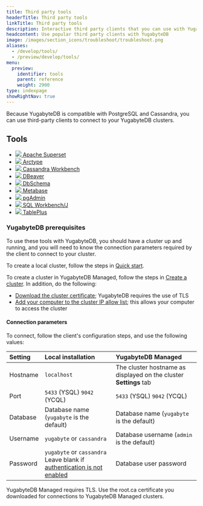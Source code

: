 ```yaml
---
title: Third party tools
headerTitle: Third party tools
linkTitle: Third party tools
description: Interactive third party clients that you can use with YugabyteDB.
headcontent: Use popular third party clients with YugabyteDB
image: /images/section_icons/troubleshoot/troubleshoot.png
aliases:
  - /develop/tools/
  - /preview/develop/tools/
menu:
  preview:
    identifier: tools
    parent: reference
    weight: 2900
type: indexpage
showRightNav: true
---
```


Because YugabyteDB is compatible with PostgreSQL and Cassandra, you can use third-party clients to connect to your YugabyteDB clusters.

## Tools

<ul class="nav yb-pills">

  <li>
    <a href="superset/">
      <img src="/images/develop/tools/superset/superset-icon.png">
      Apache Superset
    </a>
  </li>

  <li>
    <a href="arctype/">
      <img src="/images/develop/tools/arctype/arctype-icon.png">
      Arctype
    </a>
  </li>

  <li>
    <a href="visualstudioworkbench/">
      <img src="/images/section_icons/develop/tools/cassandraworkbench.png">
      Cassandra Workbench
    </a>
  </li>

  <li>
    <a href="dbeaver-ysql/">
      <img src="/images/develop/tools/dbeaver-icon.png">
      DBeaver
    </a>
  </li>

  <li>
    <a href="dbschema/">
      <img src="/images/develop/tools/dbschema/dbschema-icon.png">
      DbSchema
    </a>
  </li>

  <li>
    <a href="metabase/">
      <img src="/images/section_icons/develop/ecosystem/metabase.png">
      Metabase
    </a>
  </li>

  <li>
    <a href="pgadmin/">
      <img src="/images/develop/tools/pgadmin-icon.png">
      pgAdmin
    </a>
  </li>

  <li>
    <a href="sql-workbench/">
      <img src="/images/develop/tools/sql-workbench.png">
      SQL Workbench/J
    </a>
  </li>

  <li>
    <a href="tableplus/">
      <img src="/images/section_icons/develop/tools/tableplus.png">
      TablePlus
    </a>
  </li>

</ul>

### YugabyteDB prerequisites

To use these tools with YugabyteDB, you should have a cluster up and running, and you will need to know the connection parameters required by the client to connect to your cluster.

To create a local cluster, follow the steps in [Quick start](../quick-start/).

To create a cluster in YugabyteDB Managed, follow the steps in [Create a cluster](../yugabyte-cloud/cloud-quickstart/). In addition, do the following:

- [Download the cluster certificate](../yugabyte-cloud/cloud-secure-clusters/cloud-authentication/#download-your-cluster-certificate); YugabyteDB requires the use of TLS
- [Add your computer to the cluster IP allow list](../yugabyte-cloud/cloud-secure-clusters/add-connections/#assign-an-ip-allow-list-to-a-cluster); this allows your computer to access the cluster

#### Connection parameters

To connect, follow the client's configuration steps, and use the following values:

| Setting | Local installation | YugabyteDB Managed |
| :--- | :--- | :--- |
| Hostname | `localhost` | The cluster hostname as displayed on the cluster **Settings** tab |
| Port | `5433` (YSQL) `9042` (YCQL) | `5433` (YSQL) `9042` (YCQL) |
| Database | Database name (`yugabyte` is the default) | Database name (`yugabyte` is the default) |
| Username | `yugabyte` or `cassandra` | Database username (`admin` is the default) |
| Password | `yugabyte` or `cassandra`<br>Leave blank if [authentication is not enabled](../secure/enable-authentication/) | Database user password |

YugabyteDB Managed requires TLS. Use the root.ca certificate you downloaded for connections to YugabyteDB Managed clusters.

<!--
<div class="row">

  <div class="col-12 col-md-6 col-lg-12 col-xl-6">
    <a class="section-link icon-offset" href="pgadmin/">
      <div class="head">
        <img class="icon" src="/images/develop/tools/pgadmin-icon.png" aria-hidden="true" />
        <div class="title">pgAdmin</div>
      </div>
      <div class="body">
        Management tool for PostgreSQL.
      </div>
    </a>
  </div>

  <div class="col-12 col-md-6 col-lg-12 col-xl-6">
    <a class="section-link icon-offset" href="superset/">
      <div class="head">
        <img class="icon" src="/images/develop/tools/superset/superset-icon.png" aria-hidden="true" />
        <div class="title">Apache Superset</div>
      </div>
      <div class="body">
        Open-source data exploration and visualization tool.
      </div>
    </a>
  </div>

  <div class="col-12 col-md-6 col-lg-12 col-xl-6">
    <a class="section-link icon-offset" href="arctype/">
      <div class="head">
        <img class="icon" src="/images/develop/tools/arctype/arctype-icon.png" aria-hidden="true" />
        <div class="title">Arctype</div>
      </div>
      <div class="body">
        SQL client and database management tool.
      </div>
    </a>
  </div>

  <div class="col-12 col-md-6 col-lg-12 col-xl-6">
    <a class="section-link icon-offset" href="dbeaver-ysql/">
      <div class="head">
        <img class="icon" src="/images/develop/tools/dbeaver-icon.png" aria-hidden="true" />
        <div class="title">DBeaver</div>
      </div>
      <div class="body">
        Eclipse-based, multi-platform database tool.
      </div>
    </a>
  </div>

  <div class="col-12 col-md-6 col-lg-12 col-xl-6">
    <a class="section-link icon-offset" href="tableplus/">
      <div class="head">
        <img class="icon" src="/images/section_icons/develop/tools/tableplus.png" aria-hidden="true" />
        <div class="title">TablePlus</div>
      </div>
      <div class="body">
        Unified developer console for querying databases.
      </div>
    </a>
  </div>

  <div class="col-12 col-md-6 col-lg-12 col-xl-6">
    <a class="section-link icon-offset" href="dbschema/">
      <div class="head">
        <img class="icon" src="/images/develop/tools/dbschema/dbschema-icon.png" aria-hidden="true" />
        <div class="title">DbSchema</div>
      </div>
      <div class="body">
        Visual database tool for reverse-engineering schemas, editing ER diagrams, browsing data, and more.
      </div>
    </a>
  </div>

  <div class="col-12 col-md-6 col-lg-12 col-xl-6">
    <a class="section-link icon-offset" href="sql-workbench/">
      <div class="head">
        <img class="icon" src="/images/develop/tools/sql-workbench.png" aria-hidden="true" />
        <div class="title">SQL Workbench/J</div>
      </div>
      <div class="body">
        Unified developer console for querying YugabyteDB and displaying results.
      </div>
    </a>
  </div>

  <div class="col-12 col-md-6 col-lg-12 col-xl-6">
    <a class="section-link icon-offset" href="visualstudioworkbench">
      <div class="head">
        <img class="icon" src="/images/section_icons/develop/tools/cassandraworkbench.png" aria-hidden="true" />
        <div class="title">Cassandra Workbench</div>
      </div>
      <div class="body">
        Visual Studio Code extension for querying Apache Cassandra databases.
      </div>
    </a>
  </div>

</div>
-->
